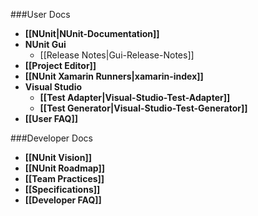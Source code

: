 ###User Docs

* **[[NUnit|NUnit-Documentation]]**
* **NUnit Gui**
  * [[Release Notes|Gui-Release-Notes]]
* **[[Project Editor]]**
* **[[NUnit Xamarin Runners|xamarin-index]]**
* **Visual Studio**
  * **[[Test Adapter|Visual-Studio-Test-Adapter]]**
  * **[[Test Generator|Visual-Studio-Test-Generator]]**
* **[[User FAQ]]**

###Developer  Docs

* **[[NUnit Vision]]**
* **[[NUnit Roadmap]]**
* **[[Team Practices]]**
* **[[Specifications]]**
* **[[Developer FAQ]]**

